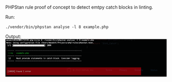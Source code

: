 #

PHPStan rule proof of concept to detect emtpy catch blocks in linting.

Run:
```
./vendor/bin/phpstan analyse -l 8 example.php
```

Output:
![Screenshot](https://raw.githubusercontent.com/cwood-strib/phpstan-no-empty-catch/main/screenshot.png)